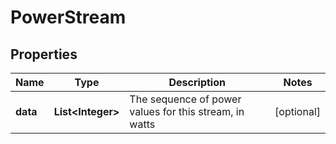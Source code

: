 
# PowerStream

## Properties
Name | Type | Description | Notes
------------ | ------------- | ------------- | -------------
**data** | **List&lt;Integer&gt;** | The sequence of power values for this stream, in watts |  [optional]



